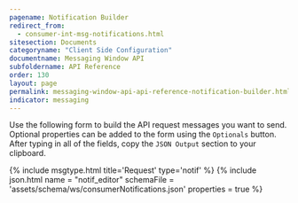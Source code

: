 ```yaml
---
pagename: Notification Builder
redirect_from:
  - consumer-int-msg-notifications.html
sitesection: Documents
categoryname: "Client Side Configuration"
documentname: Messaging Window API
subfoldername: API Reference
order: 130
layout: page
permalink: messaging-window-api-api-reference-notification-builder.html
indicator: messaging
---
```


Use the following form to build the API request messages you want to send.
Optional properties can be added to the form using the ``Optionals`` button. After typing in all of the fields, copy the ``JSON Output`` section to your clipboard.

{% include msgtype.html title='Request' type='notif' %}
{% include json.html name = "notif_editor"
	schemaFile = 'assets/schema/ws/consumerNotifications.json'
	properties = true %}